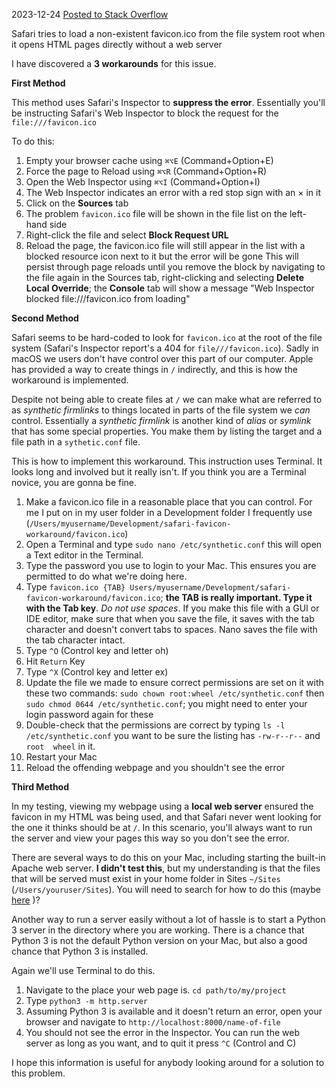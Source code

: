 2023-12-24
[Posted to Stack Overflow](https://stackoverflow.com/questions/76832751/how-to-avoid-safari-favicon-ico-error-for-local-html-files/77712950#77712950)

Safari tries to load a non-existent favicon.ico from the file system root when it opens HTML pages directly without a web server

I have discovered a **3 workarounds** for this issue.


**First Method**

This method uses Safari's Inspector to **suppress the error**. Essentially you'll be instructing Safari's Web Inspector to block the request for the `file:///favicon.ico`

To do this:
 1. Empty your browser cache using `⌘⌥E` (Command+Option+E)
 2. Force the page to Reload using `⌘⌥R` (Command+Option+R)
 3. Open the Web Inspector using `⌘⌥I` (Command+Option+I)
 4. The Web Inspector indicates an error with a red stop sign with an × in it
 5. Click on the **Sources** tab
 6. The problem `favicon.ico` file will be shown in the file list on the left-hand side
 7. Right-click the file and select **Block Request URL**
 8. Reload the page, the favicon.ico file will still appear in the list with a blocked resource icon next to it but the error will be gone
This will persist through page reloads until you remove the block by navigating to the file again in the Sources tab, right-clicking and selecting **Delete Local Override**; the **Console** tab will show a message "Web Inspector blocked file:///favicon.ico from loading"

**Second Method**

Safari seems to be hard-coded to look for `favicon.ico` at the root of the file system (Safari's Inspector report's a 404 for `file///favicon.ico`). Sadly in macOS we users don't have control over this part of our computer. Apple has provided a way to create things in `/` indirectly, and this is how the workaround is implemented.

Despite not being able to create files at `/` we can make what are referred to as *synthetic firmlinks* to things located in parts of the file system we *can* control. Essentially a *synthetic firmlink* is another kind of *alias* or *symlink* that has some special properties. You make them by listing the target and a file path in a `sythetic.conf` file.

This is how to implement this workaround. This instruction uses Terminal. It looks long and involved but it really isn't. If you think you are a Terminal novice, you are gonna be fine.
 1. Make a favicon.ico file in a reasonable place that you can control. For me I put on in my user folder in a Development folder I frequently use (`/Users/myusername/Development/safari-favicon-workaround/favicon.ico`)
 2. Open a Terminal and type `sudo nano /etc/synthetic.conf` this will open a Text editor in the Terminal.
 3. Type the password you use to login to your Mac. This ensures you are permitted to do what we're doing here.
 4. Type `favicon.ico {TAB} Users/myusername/Development/safari-favicon-workaround/favicon.ico`; **the TAB is really important. Type it with the Tab key**. *Do not use spaces*. If you make this file with a GUI or IDE editor, make sure that when you save the file, it saves with the tab character and doesn't convert tabs to spaces. Nano saves the file with the tab character intact.
 5. Type `^O` (Control key and letter oh)
 6. Hit `Return` Key
 7. Type `^X` (Control key and letter ex)
 8. Update the file we made to ensure correct permissions are set on it with these two commands: `sudo chown root:wheel /etc/synthetic.conf` then `sudo chmod 0644 /etc/synthetic.conf`; you might need to enter your login password again for these
 9. Double-check that the permissions are correct by typing `ls -l /etc/synthetic.conf` you want to be sure the listing has `-rw-r--r--` and `root  wheel` in it.
 10. Restart your Mac
 11. Reload the offending webpage and you shouldn't see the error

**Third Method**

In my testing, viewing my webpage using a **local web server** ensured the favicon in my HTML was being used, and that Safari never went looking for the one it thinks should be at `/`. In this scenario, you'll always want to run the server and view your pages this way so you don't see the error.

There are several ways to do this on your Mac, including starting the built-in Apache web server. **I didn't test this**, but my understanding is that the files that will be served must exist in your home folder in Sites `~/Sites` (`/Users/youruser/Sites`). You will need to search for how to do this (maybe [here](https://superuser.com/questions/225346/how-do-i-setup-a-localhost-using-the-sites-folder-on-my-mac#566617) )?

Another way to run a server easily without a lot of hassle is to start a Python 3 server in the directory where you are working. There is a chance that Python 3 is not the default Python version on your Mac, but also a good chance that Python 3 is installed.

Again we'll use Terminal to do this.
 1. Navigate to the place your web page is. `cd path/to/my/project`
 2. Type `python3 -m http.server`
 3. Assuming Python 3 is available and it doesn't return an error, open your browser and navigate to `http://localhost:8000/name-of-file`
 4. You should not see the error in the Inspector.
You can run the web server as long as you want, and to quit it press `^C` (Control and C)
 
I hope this  information is useful for anybody looking around for a solution to this problem.
